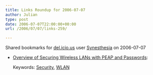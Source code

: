 ```yaml
---
title: Links Roundup for 2006-07-07
author: Julian
type: post
date: 2006-07-07T22:00:00+00:00
url: /2006/07/07/links-259/

---
```

Shared bookmarks for [del.icio.us][1] user  [Synesthesia][2] on 2006-07-07

  * [Overview of Securing Wireless LANs with PEAP and Passwords][3]:
  
       
    Keywords: [Security][4], [WLAN][5]

 [1]: http://del.icio.us/
 [2]: http://del.icio.us/synesthesia
 [3]: http://www.microsoft.com/technet/security/topics/cryptographyetc/peap_0.mspx "http://www.microsoft.com/technet/security/topics/cryptographyetc/peap_0.mspx"
 [4]: http://del.icio.us/synesthesia/Security
 [5]: http://del.icio.us/synesthesia/WLAN
